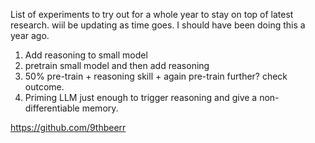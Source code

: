 List of experiments to try out for a whole year to stay on top of latest research. wiil be updating as time goes. I should have been doing this a year ago.

1. Add reasoning to small model
2. pretrain small model and then add reasoning
3. 50% pre-train + reasoning skill + again pre-train further? check outcome.
4. Priming LLM just enough to trigger reasoning and give a non-differentiable memory. 

https://github.com/9thbeerr